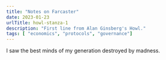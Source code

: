 ```yaml
---
title: "Notes on Farcaster"
date: 2023-01-23
urlTitle: howl-stanza-1
description: "First line from Alan Ginsberg's Howl."
tags: [ "economics", "protocols", "governance"]
---
```


I saw the best minds of my generation destroyed by madness.